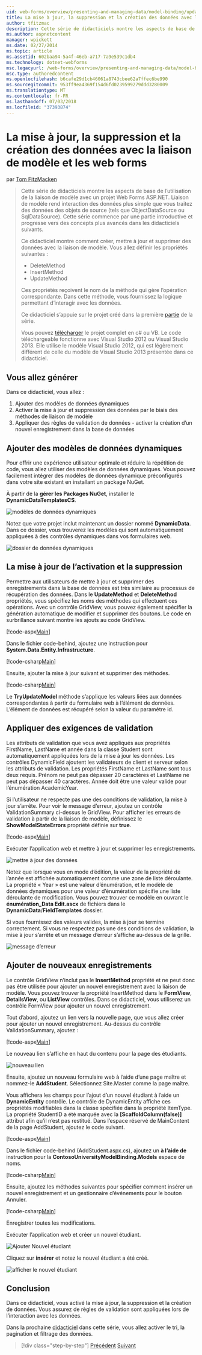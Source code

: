 ```yaml
---
uid: web-forms/overview/presenting-and-managing-data/model-binding/updating-deleting-and-creating-data
title: La mise à jour, la suppression et la création des données avec la liaison de modèle et les web forms | Microsoft Docs
author: tfitzmac
description: Cette série de didacticiels montre les aspects de base de l’utilisation de la liaison de modèle avec un projet Web Forms ASP.NET. Liaison de modèle rend l’interaction des données plus simple-...
ms.author: aspnetcontent
manager: wpickett
ms.date: 02/27/2014
ms.topic: article
ms.assetid: 602baa94-5a4f-46eb-a717-7a9e539c1db4
ms.technology: dotnet-webforms
msc.legacyurl: /web-forms/overview/presenting-and-managing-data/model-binding/updating-deleting-and-creating-data
msc.type: authoredcontent
ms.openlocfilehash: b6cafe29d1cb46061a8743cbee62a7ffec6be990
ms.sourcegitcommit: 953ff9ea4369f154d6fd0239599279ddd3280009
ms.translationtype: MT
ms.contentlocale: fr-FR
ms.lasthandoff: 07/03/2018
ms.locfileid: "37393874"
---
```

<a name="updating-deleting-and-creating-data-with-model-binding-and-web-forms"></a>La mise à jour, la suppression et la création des données avec la liaison de modèle et les web forms
====================
par [Tom FitzMacken](https://github.com/tfitzmac)

> Cette série de didacticiels montre les aspects de base de l’utilisation de la liaison de modèle avec un projet Web Forms ASP.NET. Liaison de modèle rend interaction des données plus simple que vous traitez des données des objets de source (tels que ObjectDataSource ou SqlDataSource). Cette série commence par une partie introductive et progresse vers des concepts plus avancés dans les didacticiels suivants.
> 
> Ce didacticiel montre comment créer, mettre à jour et supprimer des données avec la liaison de modèle. Vous allez définir les propriétés suivantes :
> 
> - DeleteMethod
> - InsertMethod
> - UpdateMethod
> 
> Ces propriétés reçoivent le nom de la méthode qui gère l’opération correspondante. Dans cette méthode, vous fournissez la logique permettant d’interagir avec les données.
> 
> Ce didacticiel s’appuie sur le projet créé dans la première [partie](retrieving-data.md) de la série.
> 
> Vous pouvez [télécharger](https://go.microsoft.com/fwlink/?LinkId=286116) le projet complet en c# ou VB. Le code téléchargeable fonctionne avec Visual Studio 2012 ou Visual Studio 2013. Elle utilise le modèle Visual Studio 2012, qui est légèrement différent de celle du modèle de Visual Studio 2013 présentée dans ce didacticiel.


## <a name="what-youll-build"></a>Vous allez générer

Dans ce didacticiel, vous allez :

1. Ajouter des modèles de données dynamiques
2. Activer la mise à jour et suppression des données par le biais des méthodes de liaison de modèle
3. Appliquer des règles de validation de données - activer la création d’un nouvel enregistrement dans la base de données

## <a name="add-dynamic-data-templates"></a>Ajouter des modèles de données dynamiques

Pour offrir une expérience utilisateur optimale et réduire la répétition de code, vous allez utiliser des modèles de données dynamiques. Vous pouvez facilement intégrer des modèles de données dynamique préconfigurés dans votre site existant en installant un package NuGet.

À partir de la **gérer les Packages NuGet**, installer le **DynamicDataTemplatesCS**.

![modèles de données dynamiques](updating-deleting-and-creating-data/_static/image1.png)

Notez que votre projet inclut maintenant un dossier nommé **DynamicData**. Dans ce dossier, vous trouverez les modèles qui sont automatiquement appliquées à des contrôles dynamiques dans vos formulaires web.

![dossier de données dynamiques](updating-deleting-and-creating-data/_static/image2.png)

## <a name="enable-updating-and-deleting"></a>La mise à jour de l’activation et la suppression

Permettre aux utilisateurs de mettre à jour et supprimer des enregistrements dans la base de données est très similaire au processus de récupération des données. Dans le **UpdateMethod** et **DeleteMethod** propriétés, vous spécifiez les noms des méthodes qui effectuent ces opérations. Avec un contrôle GridView, vous pouvez également spécifier la génération automatique de modifier et supprimer des boutons. Le code en surbrillance suivant montre les ajouts au code GridView.

[!code-aspx[Main](updating-deleting-and-creating-data/samples/sample1.aspx?highlight=4-5)]

Dans le fichier code-behind, ajoutez une instruction pour **System.Data.Entity.Infrastructure**.

[!code-csharp[Main](updating-deleting-and-creating-data/samples/sample2.cs)]

Ensuite, ajouter la mise à jour suivant et supprimer des méthodes.

[!code-csharp[Main](updating-deleting-and-creating-data/samples/sample3.cs)]

Le **TryUpdateModel** méthode s’applique les valeurs liées aux données correspondantes à partir du formulaire web à l’élément de données. L’élément de données est récupéré selon la valeur du paramètre id.

## <a name="enforce-validation-requirements"></a>Appliquer des exigences de validation

Les attributs de validation que vous avez appliqués aux propriétés FirstName, LastName et année dans la classe Student sont automatiquement appliquées lors de la mise à jour les données. Les contrôles DynamicField ajoutent les validateurs de client et serveur selon les attributs de validation. Les propriétés FirstName et LastName sont tous deux requis. Prénom ne peut pas dépasser 20 caractères et LastName ne peut pas dépasser 40 caractères. Année doit être une valeur valide pour l’énumération AcademicYear.

Si l’utilisateur ne respecte pas une des conditions de validation, la mise à jour s’arrête. Pour voir le message d’erreur, ajoutez un contrôle ValidationSummary ci-dessus le GridView. Pour afficher les erreurs de validation à partir de la liaison de modèle, définissez le **ShowModelStateErrors** propriété définie sur **true**. 

[!code-aspx[Main](updating-deleting-and-creating-data/samples/sample4.aspx)]

Exécuter l’application web et mettre à jour et supprimer les enregistrements.

![mettre à jour des données](updating-deleting-and-creating-data/_static/image3.png)

Notez que lorsque vous en mode d’édition, la valeur de la propriété de l’année est affichée automatiquement comme une zone de liste déroulante. La propriété « Year » est une valeur d’énumération, et le modèle de données dynamiques pour une valeur d’énumération spécifie une liste déroulante de modification. Vous pouvez trouver ce modèle en ouvrant le **énumération\_Data Edit.ascx** de fichiers dans le **DynamicData**/**FieldTemplates** dossier.

Si vous fournissez des valeurs valides, la mise à jour se termine correctement. Si vous ne respectez pas une des conditions de validation, la mise à jour s’arrête et un message d’erreur s’affiche au-dessus de la grille.

![message d’erreur](updating-deleting-and-creating-data/_static/image4.png)

## <a name="add-new-records"></a>Ajouter de nouveaux enregistrements

Le contrôle GridView n’inclut pas le **InsertMethod** propriété et ne peut donc pas être utilisée pour ajouter un nouvel enregistrement avec la liaison de modèle. Vous pouvez trouver la propriété InsertMethod dans le **FormView**, **DetailsView**, ou **ListView** contrôles. Dans ce didacticiel, vous utiliserez un contrôle FormView pour ajouter un nouvel enregistrement.

Tout d’abord, ajoutez un lien vers la nouvelle page, que vous allez créer pour ajouter un nouvel enregistrement. Au-dessus du contrôle ValidationSummary, ajoutez :

[!code-aspx[Main](updating-deleting-and-creating-data/samples/sample5.aspx)]

Le nouveau lien s’affiche en haut du contenu pour la page des étudiants.

![nouveau lien](updating-deleting-and-creating-data/_static/image5.png)

Ensuite, ajoutez un nouveau formulaire web à l’aide d’une page maître et nommez-le **AddStudent**. Sélectionnez Site.Master comme la page maître.

Vous affichera les champs pour l’ajout d’un nouvel étudiant à l’aide un **DynamicEntity** contrôle. Le contrôle de DynamicEntity affiche ces propriétés modifiables dans la classe spécifiée dans la propriété ItemType. La propriété StudentID a été marquée avec la **[ScaffoldColumn(false)]** attribut afin qu’il n’est pas restitué. Dans l’espace réservé de MainContent de la page AddStudent, ajoutez le code suivant.

[!code-aspx[Main](updating-deleting-and-creating-data/samples/sample6.aspx)]

Dans le fichier code-behind (AddStudent.aspx.cs), ajoutez un **à l’aide de** instruction pour la **ContosoUniversityModelBinding.Models** espace de noms.

[!code-csharp[Main](updating-deleting-and-creating-data/samples/sample7.cs)]

Ensuite, ajoutez les méthodes suivantes pour spécifier comment insérer un nouvel enregistrement et un gestionnaire d’événements pour le bouton Annuler.

[!code-csharp[Main](updating-deleting-and-creating-data/samples/sample8.cs)]

Enregistrer toutes les modifications.

Exécuter l’application web et créer un nouvel étudiant.

![Ajouter Nouvel étudiant](updating-deleting-and-creating-data/_static/image6.png)

Cliquez sur **insérer** et notez le nouvel étudiant a été créé.

![afficher le nouvel étudiant](updating-deleting-and-creating-data/_static/image7.png)

## <a name="conclusion"></a>Conclusion

Dans ce didacticiel, vous activé la mise à jour, la suppression et la création de données. Vous assurez de règles de validation sont appliquées lors de l’interaction avec les données.

Dans la prochaine [didacticiel](sorting-paging-and-filtering-data.md) dans cette série, vous allez activer le tri, la pagination et filtrage des données.

> [!div class="step-by-step"]
> [Précédent](retrieving-data.md)
> [Suivant](sorting-paging-and-filtering-data.md)
